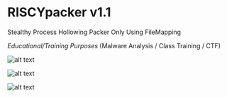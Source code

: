 # RISCYpacker v1.1
Stealthy Process Hollowing Packer Only Using FileMapping

*Educational/Training Purposes*
(Malware Analysis / Class Training / CTF)


![alt text](https://i.imgur.com/iQvKRzj.png)

![alt text](https://i.imgur.com/4svECNc.png)

![alt text](https://i.imgur.com/QYRDPjQ.png)
